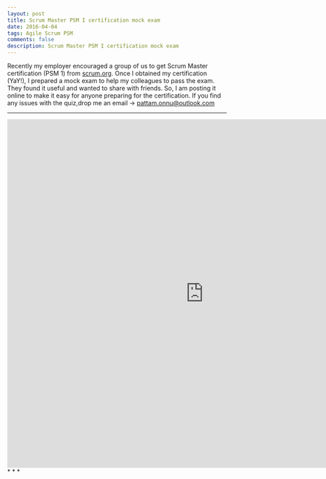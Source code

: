 ```yaml
---
layout: post
title: Scrum Master PSM I certification mock exam
date: 2016-04-04
tags: Agile Scrum PSM
comments: false
description: Scrum Master PSM I certification mock exam
---
```

Recently my employer encouraged a group of us to get Scrum Master certification (PSM 1) from [scrum.org](https://www.scrum.org/).
Once I obtained my certification (YaY!), I prepared a mock exam to help my colleagues to pass the exam.
They found it useful and wanted to share with friends.
So, I am posting it online to make it easy for anyone preparing for the certification.
If you find any issues with the quiz,drop me an email -> pattam.onnu@outlook.com
* * *
<iframe src="https://docs.google.com/forms/d/1ymhZB6blUC42Sn2XAPgYrC88Ak_4u4Hm4GX0GTzfHzE/viewform?embedded=true" width="900" height="800" frameborder="0" marginheight="0" marginwidth="0">Loading...</iframe>
* * *
